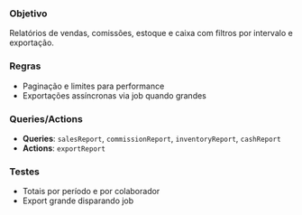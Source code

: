 ### Objetivo

Relatórios de vendas, comissões, estoque e caixa com filtros por intervalo e exportação.

### Regras

* Paginação e limites para performance
* Exportações assíncronas via job quando grandes

### Queries/Actions

* **Queries**: `salesReport`, `commissionReport`, `inventoryReport`, `cashReport`
* **Actions**: `exportReport`

### Testes

* Totais por período e por colaborador
* Export grande disparando job